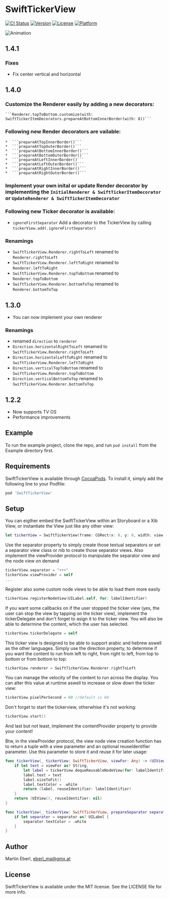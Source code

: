 # SwiftTickerView

[![CI Status](http://img.shields.io/travis/eberl_ma@gmx.at/SwiftTickerView.svg?style=flat)](https://travis-ci.org/eberl_ma@gmx.at/SwiftTickerView)
[![Version](https://img.shields.io/cocoapods/v/SwiftTickerView.svg?style=flat)](http://cocoapods.org/pods/SwiftTickerView)
[![License](https://img.shields.io/cocoapods/l/SwiftTickerView.svg?style=flat)](http://cocoapods.org/pods/SwiftTickerView)
[![Platform](https://img.shields.io/cocoapods/p/SwiftTickerView.svg?style=flat)](http://cocoapods.org/pods/SwiftTickerView)

![Animation](https://thumbs.gfycat.com/NextFabulousEarthworm-size_restricted.gif)

## 1.4.1

### Fixes
- Fix center vertical and horizontal

## 1.4.0

###  Customize the Renderer easily by adding a new decorators:
    ```Renderer.topToBottom.customize(with: SwiftTickerItemDecorators.prepareAtBottomInnerBorder(with: 8))```
    
### Following new Render decorators are vailable:
    *  ```prepareAtTopInnerBorder()```
    *  ```prepareAtTopOuterBorder()```
    *  ```prepareAtBottomInnerBorder()```
    *  ```prepareAtBottomOuterBorder()```
    *  ```prepareAtLeftInnerBorder()```
    *  ```prepareAtLeftOuterBorder()```
    *  ```prepareAtRightInnerBorder()```
    *  ```prepareAtRightOuterBorder()```
    
### Implement your own inital or update Render decorator by implementing the ```InitialRenderer & SwiftTickerItemDecorator``` or ```UpdateRenderer & SwiftTickerItemDecorator```

### Following new Ticker decorator is available:
*  ```ignoreFirstSeparator```
Add a decorator to the TickerView by calling  ```tickerView.add(.ignoreFirstSeparator)```

### Renamings
* ```SwiftTickerView.Renderer.rightToLeft``` renamed to ```Renderer.rightToLeft```
* ```SwiftTickerView.Renderer.leftToRight``` renamed to ```Renderer.leftToRight```
* ```SwiftTickerView.Renderer.topToBottom``` renamed to ```Renderer.topToBottom```
* ```SwiftTickerView.Renderer.bottomToTop``` renamed to ```Renderer.bottomToTop```

## 1.3.0

* You can now implement your own renderer

### Renamings
* renamed ```direction``` to ```renderer```
* ```Direction.horizontalRightToLeft``` renamed to ```SwiftTickerView.Renderer.rightToLeft```
* ```Direction.horizontalLeftToRight``` renamed to ```SwiftTickerView.Renderer.leftToRight```
* ```Direction.verticalTopToBottom``` renamed to ```SwiftTickerView.Renderer.topToBottom```
* ```Direction.verticalBottomToTop``` renamed to ```SwiftTickerView.Renderer.bottomToTop```

## 1.2.2

* Now supports TV OS
* Performance improvements

## Example

To run the example project, clone the repo, and run `pod install` from the Example directory first.

## Requirements

SwiftTickerView is available through [CocoaPods](http://cocoapods.org). To install
it, simply add the following line to your Podfile:

```ruby
pod 'SwiftTickerView'
```

## Setup

You can eigther embed the SwiftTickerView within an Storyboard or a Xib View, or instantiate the View just like any other view:

```swift
let tickerView = SwiftTickerView(frame: CGRect(x: 0, y: 0, width: view.frame.width, height: 30))
```

Use the separator property to simply create those textual separators or set a separator view class or nib to create those separator views. Also implement the viewProvider protocol to manipulate the separator view and the node view on demand
```swift
tickerView.separator = "+++"
tickerView.viewProvider = self
...
```

Register also some custom node views to be able to load them more easily
```swift
tickerView.registerNodeView(UILabel.self, for: labelIdentifier)
```

If you want some callbacks on if the user stopped the ticker view (yes, the user can stop the view by tapping on the ticker view), implement the tickerDelegate and don't forget to asign it to the ticker view. You will also be able to determine the content, which the user has selected.
```swift
tickerView.tickerDelegate = self
```

This ticker view is designed to be able to support arabic and hebrew aswell as the other languages. Simply use the direction property, to determine if you want the content to run from left to right, from right to left, from top to bottom or from bottom to top:
```swift
tickerView.renderer = SwiftTickerView.Renderer.rightToLeft
```

You can manage the velocity of the content to run across the display. You can alter this value at runtime aswell to increase or slow down the ticker view:
```swift
tickerView.pixelPerSecond = 60 //default is 60
```

Don't forget to start the tickerview, otherwhise it's not working:
```swift
tickerView.start() 
```

And last but not least, implement the contentProvider property to provide your content!

Btw, in the viewProvider protocol, the view node view creation function has to return a tuple with a view parameter and an optional reuseIdentifier parameter. Use this parameter to store it and reuse it for later usage:
```swift
func tickerView(_ tickerView: SwiftTickerView, viewFor: Any) -> (UIView, reuseIdentifier: String?) {
    if let text = viewFor as? String,
        let label = tickerView.dequeReusableNodeView(for: labelIdentifier) as? UILabel {
        label.text = text
        label.sizeToFit()
        label.textColor = .white
        return (label, reuseIdentifier: labelIdentifier)
    }
    return (UIView(), reuseIdentifier: nil)
}

func tickerView(_ tickerView: SwiftTickerView, prepareSeparator separator: UIView) {
    if let separator = separator as? UILabel {
        separator.textColor = .white
    }
}
```

## Author

Martin Eberl, eberl_ma@gmx.at

## License

SwiftTickerView is available under the MIT license. See the LICENSE file for more info.

